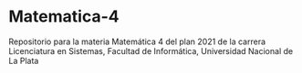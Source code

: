 # Matematica-4
Repositorio para la materia Matemática 4 del plan 2021 de la carrera Licenciatura en Sistemas, Facultad de Informática, Universidad Nacional de La Plata
